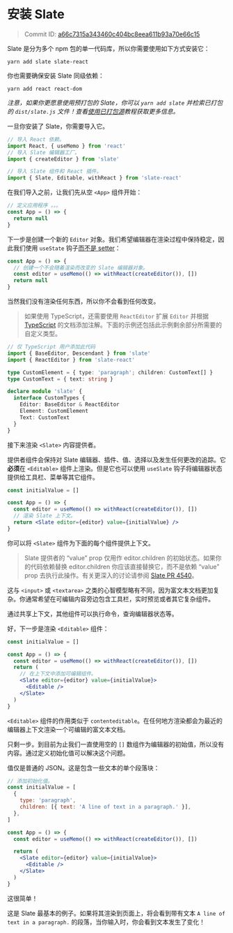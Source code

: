 # 安装 Slate

> Commit ID: [a66c7315a343460c404bc8eea611b93a70e66c15](https://github.com/ianstormtaylor/slate/blob/main/docs/walkthroughs/01-installing-slate.md)

Slate 是分为多个 npm 包的单一代码库，所以你需要使用如下方式安装它：

```text
yarn add slate slate-react
```

你也需要确保安装 Slate 同级依赖：

```text
yarn add react react-dom
```

_注意，如果你更愿意使用预打包的 Slate，你可以 `yarn add slate` 并检索已打包的 `dist/slate.js` 文件！查看[使用已打包源](xx-using-the-bundled-source.md)教程获取更多信息。_

一旦你安装了 Slate，你需要导入它。

```jsx
// 导入 React 依赖。
import React, { useMemo } from 'react'
// 导入 Slate 编辑器工厂。
import { createEditor } from 'slate'

// 导入 Slate 组件和 React 插件。
import { Slate, Editable, withReact } from 'slate-react'
```

在我们导入之前，让我们先从空 `<App>` 组件开始：

```jsx
// 定义应用程序 。。。
const App = () => {
  return null
}
```

下一步是创建一个新的 `Editor` 对象。我们希望编辑器在渲染过程中保持稳定，因此我们使用 `useState` 钩子[而不是 setter](https://github.com/ianstormtaylor/slate/pull/3925#issuecomment-781179930)：

```jsx
const App = () => {
  // 创建一个不会随着渲染而改变的 Slate 编辑器对象。
  const editor = useMemo(() => withReact(createEditor()), [])
  return null
}
```

当然我们没有渲染任何东西，所以你不会看到任何改变。

> 如果使用 TypeScript，还需要使用 `ReactEditor` 扩展 `Editor` 并根据 [TypeScript](../concepts/12-typescript.md) 的文档添加注解。下面的示例还包括此示例剩余部分所需要的自定义类型。

```typescript
// 仅 TypeScript 用户添加此代码
import { BaseEditor, Descendant } from 'slate'
import { ReactEditor } from 'slate-react'

type CustomElement = { type: 'paragraph'; children: CustomText[] }
type CustomText = { text: string }

declare module 'slate' {
  interface CustomTypes {
    Editor: BaseEditor & ReactEditor
    Element: CustomElement
    Text: CustomText
  }
}
```

接下来渲染 `<Slate>` 内容提供者。

提供者组件会保持对 Slate 编辑器、插件、值、选择以及发生任何更改的追踪。它**必须**在 `<Editable>` 组件上渲染。但是它也可以使用 `useSlate` 钩子将编辑器状态提供给工具栏、菜单等其它组件。

```jsx
const initialValue = []

const App = () => {
  const editor = useMemo(() => withReact(createEditor()), [])
  // 渲染 Slate 上下文。
  return <Slate editor={editor} value={initialValue} />
}
```

你可以将 `<Slate>` 组件为下面的每个组件提供上下文。

> Slate 提供者的 “value” prop 仅用作 editor.children 的初始状态。如果你的代码依赖替换 editor.children 你应该直接替换它，而不是依赖 “value” prop 去执行此操作。有关更深入的讨论请参阅 [Slate PR 4540](https://github.com/ianstormtaylor/slate/pull/4540)。

这与 `<input>` 或 `<textarea>` 之类的心智模型略有不同，因为富文本文档更加复杂。你通常希望在可编辑内容旁边包含工具栏，实时预览或者其它复杂组件。

通过共享上下文，其他组件可以执行命令，查询编辑器状态等。

好，下一步是渲染 `<Editable>` 组件：

```jsx
const initialValue = []

const App = () => {
  const editor = useMemo(() => withReact(createEditor()), [])
  return (
    // 在上下文中添加可编辑组件。
    <Slate editor={editor} value={initialValue}>
      <Editable />
    </Slate>
  )
}
```

`<Editable>` 组件的作用类似于 `contenteditable`。在任何地方渲染都会为最近的编辑器上下文渲染一个可编辑的富文本文档。

只剩一步。到目前为止我们一直使用空的 `[]` 数组作为编辑器的初始值，所以没有内容。通过定义初始化值可以解决这个问题。

值仅是普通的 JSON。这是包含一些文本的单个段落块：

```jsx
// 添加初始化值。
const initialValue = [
  {
    type: 'paragraph',
    children: [{ text: 'A line of text in a paragraph.' }],
  },
]

const App = () => {
  const editor = useMemo(() => withReact(createEditor()), [])

  return (
    <Slate editor={editor} value={initialValue}>
      <Editable />
    </Slate>
  )
}
```

这很简单！

这是 Slate 最基本的例子。如果将其渲染到页面上，将会看到带有文本 `A line of text in a paragraph.` 的段落，当你输入时，你会看到文本发生了变化！
